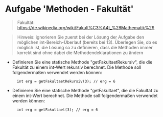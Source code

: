 # Aufgabe 'Methoden - Fakultät'

> Fakultät: https://de.wikipedia.org/wiki/Fakult%C3%A4t_%28Mathematik%29

> Hinweis: ignorieren Sie zuerst bei der Lösung der Aufgabe den möglichen int-Bereich-Überlauf (bereits bei 13). Überlegen Sie, ob es möglich ist, die Lösung so zu definieren, dass die Methoden immer korrekt sind ohne dabei die Methodendeklarationen zu ändern

- Definieren Sie eine statische Methode "getFakultaetRekursiv", die die Fakultät zu einem int-Wert rekursiv berechnet. Die Methode soll folgendermaßen verwendet werden können:
    
		int erg = getFakultaetRekursiv(3); // erg = 6
    
- Definieren Sie eine statische Methode "getFakultaet", die die Fakultät zu einem int-Wert berechnet. Die Methode soll folgendermaßen verwendet werden können:

		int erg = getFakultaet(3); // erg = 6
